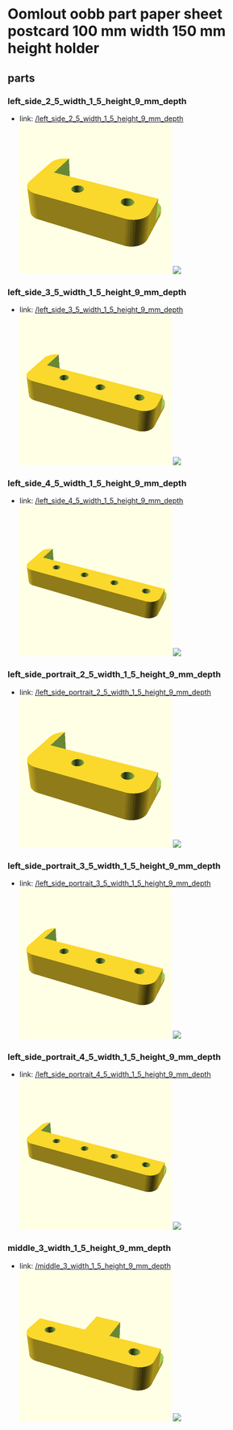 # Oomlout oobb part paper sheet postcard 100 mm width 150 mm height holder


## parts

### left_side_2_5_width_1_5_height_9_mm_depth
* link: [/left_side_2_5_width_1_5_height_9_mm_depth](left_side_2_5_width_1_5_height_9_mm_depth)  
![](left_side_2_5_width_1_5_height_9_mm_depth/3dpr_300.png)  ![](left_side_2_5_width_1_5_height_9_mm_depth/image_300.jpg)
 

### left_side_3_5_width_1_5_height_9_mm_depth
* link: [/left_side_3_5_width_1_5_height_9_mm_depth](left_side_3_5_width_1_5_height_9_mm_depth)  
![](left_side_3_5_width_1_5_height_9_mm_depth/3dpr_300.png)  ![](left_side_3_5_width_1_5_height_9_mm_depth/image_300.jpg)
 

### left_side_4_5_width_1_5_height_9_mm_depth
* link: [/left_side_4_5_width_1_5_height_9_mm_depth](left_side_4_5_width_1_5_height_9_mm_depth)  
![](left_side_4_5_width_1_5_height_9_mm_depth/3dpr_300.png)  ![](left_side_4_5_width_1_5_height_9_mm_depth/image_300.jpg)
 

### left_side_portrait_2_5_width_1_5_height_9_mm_depth
* link: [/left_side_portrait_2_5_width_1_5_height_9_mm_depth](left_side_portrait_2_5_width_1_5_height_9_mm_depth)  
![](left_side_portrait_2_5_width_1_5_height_9_mm_depth/3dpr_300.png)  ![](left_side_portrait_2_5_width_1_5_height_9_mm_depth/image_300.jpg)
 

### left_side_portrait_3_5_width_1_5_height_9_mm_depth
* link: [/left_side_portrait_3_5_width_1_5_height_9_mm_depth](left_side_portrait_3_5_width_1_5_height_9_mm_depth)  
![](left_side_portrait_3_5_width_1_5_height_9_mm_depth/3dpr_300.png)  ![](left_side_portrait_3_5_width_1_5_height_9_mm_depth/image_300.jpg)
 

### left_side_portrait_4_5_width_1_5_height_9_mm_depth
* link: [/left_side_portrait_4_5_width_1_5_height_9_mm_depth](left_side_portrait_4_5_width_1_5_height_9_mm_depth)  
![](left_side_portrait_4_5_width_1_5_height_9_mm_depth/3dpr_300.png)  ![](left_side_portrait_4_5_width_1_5_height_9_mm_depth/image_300.jpg)
 

### middle_3_width_1_5_height_9_mm_depth
* link: [/middle_3_width_1_5_height_9_mm_depth](middle_3_width_1_5_height_9_mm_depth)  
![](middle_3_width_1_5_height_9_mm_depth/3dpr_300.png)  ![](middle_3_width_1_5_height_9_mm_depth/image_300.jpg)
 
